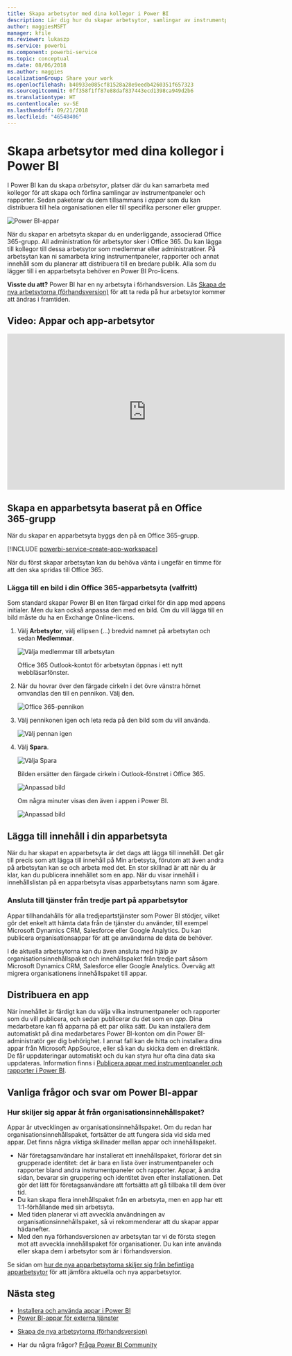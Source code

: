 ```yaml
---
title: Skapa arbetsytor med dina kollegor i Power BI
description: Lär dig hur du skapar arbetsytor, samlingar av instrumentpaneler och rapporter som skapats för att förse din organisation med statistik.
author: maggiesMSFT
manager: kfile
ms.reviewer: lukaszp
ms.service: powerbi
ms.component: powerbi-service
ms.topic: conceptual
ms.date: 08/06/2018
ms.author: maggies
LocalizationGroup: Share your work
ms.openlocfilehash: b40933e085cf81528a28e9eedb4260351f657323
ms.sourcegitcommit: 0ff358f1ff87e88daf837443ecd1398ca949d2b6
ms.translationtype: HT
ms.contentlocale: sv-SE
ms.lasthandoff: 09/21/2018
ms.locfileid: "46548406"
---
```

# <a name="create-workspaces-with-your-colleagues-in-power-bi"></a>Skapa arbetsytor med dina kollegor i Power BI

I Power BI kan du skapa *arbetsytor*, platser där du kan samarbeta med kollegor för att skapa och förfina samlingar av instrumentpaneler och rapporter. Sedan paketerar du dem tillsammans i *appar* som du kan distribuera till hela organisationen eller till specifika personer eller grupper. 

![Power BI-appar](media/service-create-workspaces/power-bi-apps-left-nav.png)

När du skapar en arbetsyta skapar du en underliggande, associerad Office 365-grupp. All administration för arbetsytor sker i Office 365. Du kan lägga till kollegor till dessa arbetsytor som medlemmar eller administratörer. På arbetsytan kan ni samarbeta kring instrumentpaneler, rapporter och annat innehåll som du planerar att distribuera till en bredare publik. Alla som du lägger till i en apparbetsyta behöver en Power BI Pro-licens. 

**Visste du att?** Power BI har en ny arbetsyta i förhandsversion. Läs [Skapa de nya arbetsytorna (förhandsversion)](service-create-the-new-workspaces.md) för att ta reda på hur arbetsytor kommer att ändras i framtiden. 

## <a name="video-apps-and-app-workspaces"></a>Video: Appar och app-arbetsytor
<iframe width="640" height="360" src="https://www.youtube.com/embed/Ey5pyrr7Lk8?showinfo=0" frameborder="0" allowfullscreen></iframe>

## <a name="create-an-app-workspace-based-on-an-office-365-group"></a>Skapa en apparbetsyta baserat på en Office 365-grupp

När du skapar en apparbetsyta byggs den på en Office 365-grupp.

[!INCLUDE [powerbi-service-create-app-workspace](./includes/powerbi-service-create-app-workspace.md)]

När du först skapar arbetsytan kan du behöva vänta i ungefär en timme för att den ska spridas till Office 365. 

### <a name="add-an-image-to-your-office-365-app-workspace-optional"></a>Lägga till en bild i din Office 365-apparbetsyta (valfritt)
Som standard skapar Power BI en liten färgad cirkel för din app med appens initialer. Men du kan också anpassa den med en bild. Om du vill lägga till en bild måste du ha en Exchange Online-licens.

1. Välj **Arbetsytor**, välj ellipsen (...) bredvid namnet på arbetsytan och sedan **Medlemmar**. 
   
     ![Välja medlemmar till arbetsytan](media/service-create-distribute-apps/power-bi-apps-workspace-members.png)
   
    Office 365 Outlook-kontot för arbetsytan öppnas i ett nytt webbläsarfönster.
2. När du hovrar över den färgade cirkeln i det övre vänstra hörnet omvandlas den till en pennikon. Välj den.
   
     ![Office 365-pennikon](media/service-create-distribute-apps/power-bi-apps-workspace-edit-image.png)
3. Välj pennikonen igen och leta reda på den bild som du vill använda.
   
     ![Välj pennan igen](media/service-create-distribute-apps/power-bi-apps-workspace-edit-group.png)

4. Välj **Spara**.
   
     ![Välja Spara](media/service-create-distribute-apps/power-bi-apps-workspace-save-image.png)
   
    Bilden ersätter den färgade cirkeln i Outlook-fönstret i Office 365. 
   
     ![Anpassad bild](media/service-create-distribute-apps/power-bi-apps-workspace-image-in-office-365.png)
   
    Om några minuter visas den även i appen i Power BI.
   
     ![Anpassad bild](media/service-create-distribute-apps/power-bi-apps-image.png)

## <a name="add-content-to-your-app-workspace"></a>Lägga till innehåll i din apparbetsyta

När du har skapat en apparbetsyta är det dags att lägga till innehåll. Det går till precis som att lägga till innehåll på Min arbetsyta, förutom att även andra på arbetsytan kan se och arbeta med det. En stor skillnad är att när du är klar, kan du publicera innehållet som en app. När du visar innehåll i innehållslistan på en apparbetsyta visas apparbetsytans namn som ägare.

### <a name="connect-to-third-party-services-in-app-workspaces"></a>Ansluta till tjänster från tredje part på apparbetsytor

Appar tillhandahålls för alla tredjepartstjänster som Power BI stödjer, vilket gör det enkelt att hämta data från de tjänster du använder, till exempel Microsoft Dynamics CRM, Salesforce eller Google Analytics. Du kan publicera organisationsappar för att ge användarna de data de behöver.

I de aktuella arbetsytorna kan du även ansluta med hjälp av organisationsinnehållspaket och innehållspaket från tredje part såsom Microsoft Dynamics CRM, Salesforce eller Google Analytics. Överväg att migrera organisationens innehållspaket till appar.

## <a name="distribute-an-app"></a>Distribuera en app

När innehållet är färdigt kan du välja vilka instrumentpaneler och rapporter som du vill publicera, och sedan publicerar du det som en *app*. Dina medarbetare kan få apparna på ett par olika sätt. Du kan installera dem automatiskt på dina medarbetares Power BI-konton om din Power BI-administratör ger dig behörighet. I annat fall kan de hitta och installera dina appar från Microsoft AppSource, eller så kan du skicka dem en direktlänk. De får uppdateringar automatiskt och du kan styra hur ofta dina data ska uppdateras. Information finns i [Publicera appar med instrumentpaneler och rapporter i Power BI](consumer/end-user-create-apps.md).

## <a name="power-bi-apps-faq"></a>Vanliga frågor och svar om Power BI-appar

### <a name="how-are-apps-different-from-organizational-content-packs"></a>Hur skiljer sig appar åt från organisationsinnehållspaket?
Appar är utvecklingen av organisationsinnehållspaket. Om du redan har organisationsinnehållspaket, fortsätter de att fungera sida vid sida med appar. Det finns några viktiga skillnader mellan appar och innehållspaket. 

* När företagsanvändare har installerat ett innehållspaket, förlorar det sin grupperade identitet: det är bara en lista över instrumentpaneler och rapporter bland andra instrumentpaneler och rapporter. Appar, å andra sidan, bevarar sin gruppering och identitet även efter installationen. Det gör det lätt för företagsanvändare att fortsätta att gå tillbaka till dem över tid.
* Du kan skapa flera innehållspaket från en arbetsyta, men en app har ett 1:1-förhållande med sin arbetsyta. 
* Med tiden planerar vi att avveckla användningen av organisationsinnehållspaket, så vi rekommenderar att du skapar appar hädanefter.  
* Med den nya förhandsversionen av arbetsytan tar vi de första stegen mot att avveckla innehållspaket för organisationer. Du kan inte använda eller skapa dem i arbetsytor som är i förhandsversion.

Se sidan om [hur de nya apparbetsytorna skiljer sig från befintliga apparbetsytor](service-create-the-new-workspaces.md#how-are-the-new-app-workspaces-different-from-current-app-workspaces) för att jämföra aktuella och nya apparbetsytor. 

## <a name="next-steps"></a>Nästa steg
* [Installera och använda appar i Power BI](consumer/end-user-apps.md)
* [Power BI-appar för externa tjänster](consumer/end-user-connect-to-services.md)
- [Skapa de nya arbetsytorna (förhandsversion)](service-create-the-new-workspaces.md)
* Har du några frågor? [Fråga Power BI Community](http://community.powerbi.com/)
